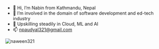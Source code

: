 - 👋 Hi, I’m Nabin from Kathmandu, Nepal
- 👀 I’m involved in the domain of software development and ed-tech industry
- 🌱 Upskilling steadily in Cloud, ML and AI
- 📫 npaudyal321@gmail.com

<p align="center">
  <img align="left" src="https://github-readme-stats-naween321.vercel.app/api?username=naween321&count_private=true&show_icons=true&theme=tokyonight" alt="naween321"/>
<!--   <img align="right" src="https://github-readme-stats-naween321.vercel.app/api/top-langs/?username=naween321&theme=tokyonight&hide_langs_below=1"/> -->
</p>
<!---
naween321/naween321 is a ✨ special ✨ repository because its `README.md` (this file) appears on your GitHub profile.
You can click the Preview link to take a look at your changes.
--->

